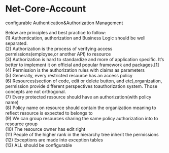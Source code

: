 # Net-Core-Account
configurable Authentication&amp;Authorization Management

Below are principles and best practice to follow:    
(1) Authentication, authorization and Business Logic should be well separated.    
(2) Authorization is the process of verifying access permissions(employee,or another API) to resource     
(3) Authorization is hard to standardize and more of application specific. It’s better to implement it on official and popular framework and packages.[1]     
(4) Permission is the authorization rules with claims as parameters    
(5) Generally, every restricted resource has an access policy    
(6) Resources(section of code, edit or delete button, and etc),organization, permission provide different perspectives toauthorization system. Those concepts are not orthogonal.   
(7) Every protected resource should have an authorization(with policy name)   
(8) Policy name on resource should contain the organization meaning to reflect resource is expected to belongs to   
(9) We can group resources sharing the same policy authorization into to resource group   
(10) The resource owner has edit right   
(11) People of the higher rank in the hierarchy tree inherit the permissions   
(12) Exceptions are made into exception tables    
(13) ALL should be configurable    
